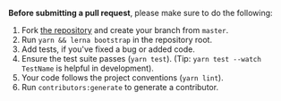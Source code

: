 **Before submitting a pull request**, please make sure to do the following:

1. Fork [the repository](https://github.com/hyanmandian/brazilian-utils) and create your branch from `master`.
2. Run `yarn && lerna bootstrap` in the repository root.
3. Add tests, if you've fixed a bug or added code.
4. Ensure the test suite passes (`yarn test`). (Tip: `yarn test --watch TestName` is helpful in development).
5. Your code follows the project conventions (`yarn lint`).
6. Run `contributors:generate` to generate a contributor.
